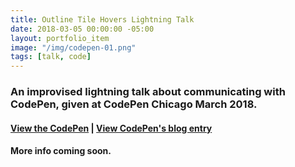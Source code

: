 ```yaml
---
title: Outline Tile Hovers Lightning Talk
date: 2018-03-05 00:00:00 -05:00
layout: portfolio_item
image: "/img/codepen-01.png"
tags: [talk, code]
---
```


### An improvised lightning talk about communicating with CodePen, given at CodePen Chicago March 2018.
#### [View the CodePen](https://codepen.io/sublimemarch/pen/zpPveo) | [View CodePen's blog entry](https://codepen.io/brianmontanaweb/post/codepen-chicago-march-5th-2018)

#### More info coming soon.
